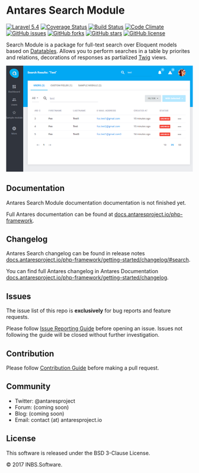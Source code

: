 # Antares Search Module

[![Laravel 5.4](https://img.shields.io/badge/Laravel-5.4-orange.svg)](http://laravel.com)
[![Coverage Status](https://coveralls.io/repos/github/antaresproject/search/badge.svg?branch=0.9.2)](https://coveralls.io/github/antaresproject/search?branch=0.9.2)
[![Build Status](https://travis-ci.org/antaresproject/search.svg?branch=0.9.2)](https://travis-ci.org/antaresproject/search)
[![Code Climate](https://codeclimate.com/github/antaresproject/search/badges/gpa.svg)](https://codeclimate.com/github/antaresproject/search)
[![GitHub issues](https://img.shields.io/github/issues/antaresproject/search.svg)](https://github.com/antaresproject/search/issues)
[![GitHub forks](https://img.shields.io/github/forks/antaresproject/search.svg)](https://github.com/antaresproject/search/network)
[![GitHub stars](https://img.shields.io/github/stars/antaresproject/search.svg)](https://github.com/antaresproject/search/stargazers)
[![GitHub license](https://img.shields.io/badge/license-New%20BSD-blue.svg)](https://raw.githubusercontent.com/antaresproject/search/0.9.2/LICENSE)

Search Module is a package for full-text search over Eloquent models based on [Datatables](http://www.docs.antaresproject.io/php-framework/services/datatables). 
Allows you to perform searches in a table by priorites and relations, decorations of responses as partialized [Twig](https://twig.sensiolabs.org/) views.

![search](docs/img/search.png)

## Documentation

Antares Search Module documentation documentation is not finished yet.

Full Antares documentation can be found at [docs.antaresproject.io/php-framework](http://www.docs.antaresproject.io/php-framework).


## Changelog

Antares Search changelog can be found in release notes [docs.antaresproject.io/php-framework/getting-started/changelog/#search](http://www.docs.antaresproject.io/php-framework/getting-started/changelog#search).

You can find full Antares changelog in Antares Documentation [docs.antaresproject.io/php-framework/getting-started/changelog](http://www.docs.antaresproject.io/php-framework/getting-started/changelog).

## Issues

The issue list of this repo is **exclusively** for bug reports and feature requests.

Please follow [Issue Reporting Guide](http://www.docs.antaresproject.io/php-framework/getting-started/issues-reporting-guide) before opening an issue. Issues not following the guide will be closed without further investigation.

## Contribution

Please follow [Contribution Guide](http://www.docs.antaresproject.io/php-framework/getting-started/contribution-guide) before making a pull request.

## Community

* Twitter: @antaresproject
* Forum: (coming soon)
* Blog: (coming soon)
* Email: contact (at) antaresproject.io


## License

This software is released under the BSD 3-Clause License.

© 2017 INBS.Software.